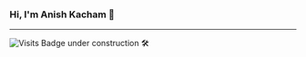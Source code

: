 ### Hi, I'm Anish Kacham 👋 
 ---
![Visits Badge](https://badges.pufler.dev/visits/AnishKacham/AnishKacham?style=for-the-badge&color=F8B195&labelColor=355C7D)
under construction 🛠️
<!--
**AnishKacham/AnishKacham** is a ✨ _special_ ✨ repository because its `README.md` (this file) appears on your GitHub profile.

Here are some ideas to get you started:

- 🔭 I’m currently working on ...
- 🌱 I’m currently learning ...
- 👯 I’m looking to collaborate on ...
- 🤔 I’m looking for help with ...
- 💬 Ask me about ...
- 📫 How to reach me: ...
- 😄 Pronouns: ...
- ⚡ Fun fact: ...
-->

